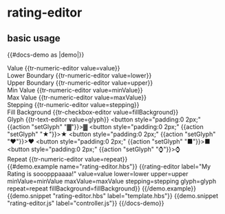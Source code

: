 # rating-editor

## basic usage
{{#docs-demo as |demo|}}
    <div class="docu-options-block">
      <div>
        <span>Value</span>
        {{tr-numeric-editor value=value}}
      </div>
      <div>
          <span>Lower Boundary</span>
            {{tr-numeric-editor value=lower}}
      </div>
      <div>
        <span>Upper Boundary</span>
          {{tr-numeric-editor value=upper}}
      </div>
      <div>
          <span>Min Value</span>
            {{tr-numeric-editor value=minValue}}
      </div>
      <div>
        <span>Max Value</span>
          {{tr-numeric-editor value=maxValue}}
      </div>
      <div>
        <span>Stepping</span>
          {{tr-numeric-editor value=stepping}}
      </div>
      <div>
        <span>Fill Background</span>
          {{tr-checkbox-editor value=fillBackground}}
      </div>
      <div>
        <span>Glyph</span>
          {{tr-text-editor value=glyph}}
          <button style="padding:0 2px;" {{action "setGlyph" "▓"}}>▓</button>
          <button style="padding:0 2px;" {{action "setGlyph" "★"}}>★</button>
          <button style="padding:0 2px;" {{action "setGlyph" "❤"}}>❤</button>
          <button style="padding:0 2px;" {{action "setGlyph" "■"}}>■</button>
          <button style="padding:0 2px;" {{action "setGlyph" "⌚"}}>⌚</button>
      </div>
      <div>
        <span>Repeat</span>
          {{tr-numeric-editor value=repeat}}
      </div>
        <div>
        {{#demo.example name="rating-editor.hbs"}}
            {{rating-editor
                label="My Rating is sooopppaaaa!"
                value=value
                lower=lower
                upper=upper
                minValue=minValue
                maxValue=maxValue
                stepping=stepping
                glyph=glyph
                repeat=repeat
                fillBackground=fillBackground}}
        {{/demo.example}}
        </div>
     </div>
  {{demo.snippet "rating-editor.hbs" label="template.hbs"}}
  {{demo.snippet "rating-editor.js" label="controller.js"}}
{{/docs-demo}}

